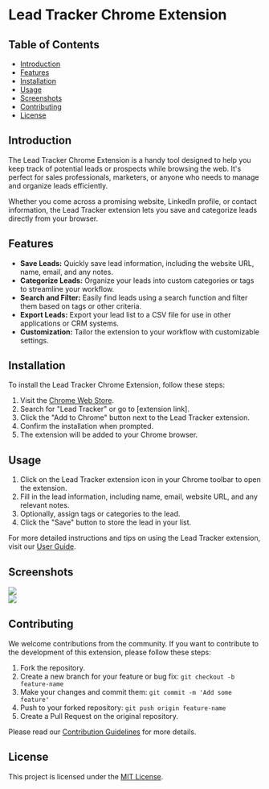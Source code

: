 # Lead Tracker Chrome Extension

## Table of Contents

- [Introduction](#introduction)
- [Features](#features)
- [Installation](#installation)
- [Usage](#usage)
- [Screenshots](#screenshots)
- [Contributing](#contributing)
- [License](#license)

## Introduction

The Lead Tracker Chrome Extension is a handy tool designed to help you keep track of potential leads or prospects while browsing the web. It's perfect for sales professionals, marketers, or anyone who needs to manage and organize leads efficiently.

Whether you come across a promising website, LinkedIn profile, or contact information, the Lead Tracker extension lets you save and categorize leads directly from your browser.

## Features

- **Save Leads:** Quickly save lead information, including the website URL, name, email, and any notes.
- **Categorize Leads:** Organize your leads into custom categories or tags to streamline your workflow.
- **Search and Filter:** Easily find leads using a search function and filter them based on tags or other criteria.
- **Export Leads:** Export your lead list to a CSV file for use in other applications or CRM systems.
- **Customization:** Tailor the extension to your workflow with customizable settings.

## Installation

To install the Lead Tracker Chrome Extension, follow these steps:

1. Visit the [Chrome Web Store](https://chrome.google.com/webstore).
2. Search for "Lead Tracker" or go to [extension link].
3. Click the "Add to Chrome" button next to the Lead Tracker extension.
4. Confirm the installation when prompted.
5. The extension will be added to your Chrome browser.

## Usage

1. Click on the Lead Tracker extension icon in your Chrome toolbar to open the extension.
2. Fill in the lead information, including name, email, website URL, and any relevant notes.
3. Optionally, assign tags or categories to the lead.
4. Click the "Save" button to store the lead in your list.

For more detailed instructions and tips on using the Lead Tracker extension, visit our [User Guide](user-guide.md).

## Screenshots

<img src="./image/sh1.png"> <br>
<img src="./image/sh2.png">

## Contributing

We welcome contributions from the community. If you want to contribute to the development of this extension, please follow these steps:

1. Fork the repository.
2. Create a new branch for your feature or bug fix: `git checkout -b feature-name`
3. Make your changes and commit them: `git commit -m 'Add some feature'`
4. Push to your forked repository: `git push origin feature-name`
5. Create a Pull Request on the original repository.

Please read our [Contribution Guidelines](CONTRIBUTING.md) for more details.

## License

This project is licensed under the [MIT License](LICENSE.md).
